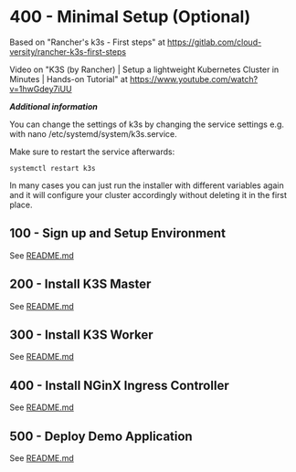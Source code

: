 # 400 - Minimal Setup (Optional)

Based on "Rancher's k3s - First steps" at https://gitlab.com/cloud-versity/rancher-k3s-first-steps

Video on "K3S (by Rancher) | Setup a lightweight Kubernetes Cluster in Minutes | Hands-on Tutorial" at https://www.youtube.com/watch?v=1hwGdey7iUU

***Additional information***

You can change the settings of k3s by changing the service settings e.g. with nano /etc/systemd/system/k3s.service.

Make sure to restart the service afterwards: 

```
systemctl restart k3s
```

In many cases you can just run the installer with different variables again and it will configure your cluster accordingly without deleting it in the first place.

## 100 - Sign up and Setup Environment

See [README.md](./100/README.md)

## 200 - Install K3S Master

See [README.md](./200/README.md)

## 300 - Install K3S Worker

See [README.md](./300/README.md)

## 400 - Install NGinX Ingress Controller

See [README.md](./400/README.md)

## 500 - Deploy Demo Application

See [README.md](./500/README.md)
